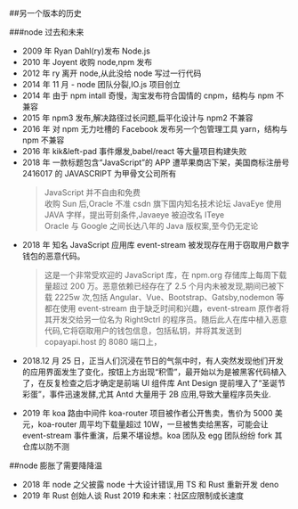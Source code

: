 ##另一个版本的历史

###node 过去和未来

- 2009 年 Ryan Dahl(ry)发布 Node.js
- 2010 年 Joyent 收购 node,npm 发布
- 2012 年 ry 离开 node,从此没给 node 写过一行代码
- 2014 年 11 月 - node 团队分裂,IO.js 项目创立
- 2014 年 由于 npm intall 奇慢，淘宝发布符合国情的 cnpm，结构与 npm 不兼容
- 2015 年 npm3 发布,解决路径过长问题,扁平化设计与 npm2 不兼容
- 2016 年 对 npm 无力吐槽的 Facebook 发布另一个包管理工具 yarn，结构与 npm 不兼容
- 2016 年 kik&left-pad 事件爆发,babel/react 等大量项目构建失败
- 2018 年 一款标题包含“JavaScript”的 APP 遭苹果商店下架，美国商标注册号 2416017 的 JAVASCRIPT 为甲骨文公司所有
  > JavaScript 并不自由和免费<br>
  > 收购 Sun 后,Oracle 不准 csdn 旗下国内知名技术论坛 JavaEye 使用 JAVA 字样，提出苛刻条件,Javaeye 被迫改名 ITeye<br>
  > Oracle 与 Google 之间长达八年的 Java 版权案,至今仍无定论
- 2018 年 知名 JavaScript 应用库 event-stream 被发现存在用于窃取用户数字钱包的恶意代码。
  > 这是一个非常受欢迎的 JavaScript 库，在 npm.org 存储库上每周下载量超过 200 万。恶意依赖已经存在了 2.5 个月内未被发现,期间已被下载 2225w 次,包括 Angular、Vue、Bootstrap、Gatsby,nodemon 等都在使用 event-stream
  > 由于缺乏时间和兴趣，event-stream 原作者将其开发交给另一位名为 Right9ctrl 的程序员。随后此人在库中植入恶意代码,它将窃取用户的钱包信息，包括私钥，并将其发送到 copayapi.host 的 8080 端口上，
- 2018.12 月 25 日，正当人们沉浸在节日的气氛中时，有人突然发现他们开发的应用界面发生了变化，按钮上方出现“积雪”，最开始以为是被黑客代码植入了，在反复检查之后才确定是前端 UI 组件库 Ant Design 提前埋入了“圣诞节彩蛋”，事件迅速发酵,尤其 Antd 大量用于 2B 应用,导致大量程序员失业.

<!-- ![](https://upload-images.jianshu.io/upload_images/2974893-699e66f80ccb9d3d.png?imageMogr2/auto-orient/strip%7CimageView2/2/w/600/format/webp) -->
<!-- ![](https://static.geekbang.org/infoq/5c221266ccc6a.png) -->

- 2019 年 koa 路由中间件 koa-router 项目被作者公开售卖，售价为 5000 美元，koa-router 周平均下载量超过 10W，一旦被售卖给黑客，可能会让 event-stream 事件重演，后果不堪设想。koa 团队及 egg 团队纷纷 fork 其仓库以防不测

##node 膨胀了需要降降温

- 2018 年 node 之父披露 node 十大设计错误,用 TS 和 Rust 重新开发 deno
- 2019 年 Rust 创始人谈 Rust 2019 和未来：社区应限制成长速度
